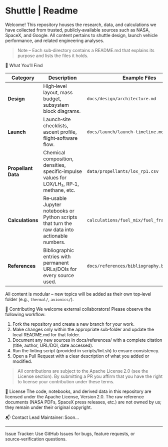 # Shuttle | Readme

Welcome! This repository houses the research, data, and calculations we have collected from trusted, publicly‑available sources such as NASA, SpaceX, and Google. All content pertains to shuttle design, launch vehicle performance, and related engineering analyses.

> Note – Each sub‑directory contains a README.md that explains its purpose and lists the files it holds.

🔎 What You’ll Find

| Category        | Description                                                                                          | Example Files                                   |
|-----------------|------------------------------------------------------------------------------------------------------|-------------------------------------------------|
| **Design**      | High‑level layout, mass budget, subsystem block diagrams.                                            | `docs/design/architecture.md`                  |
| **Launch**      | Launch‑site checklists, ascent profile, flight‑software flow.                                        | `docs/launch/launch-timeline.md`               |
| **Propellant Data** | Chemical composition, densities, specific‑impulse values for LOX/LH₂, RP‑1, methane, etc.           | `data/propellants/lox_rp1.csv`                 |
| **Calculations**   | Re‑usable Jupyter notebooks or Python scripts that turn the raw data into actionable numbers.      | `calculations/fuel_mix/fuel_fraction.ipynb`    |
| **References**     | Bibliographic entries with permanent URLs/DOIs for every source used.                            | `docs/references/bibliography.bib`             |

All content is modular – new topics will be added as their own top‑level folder (e.g., `thermal/`, `avionics/`).

🤝 Contributing
We welcome external collaborators! Please observe the following workflow:

1. Fork the repository and create a new branch for your work.
2. Make changes only within the appropriate sub‑folder and update the local README.md for that folder.
3. Document any new sources in docs/references/ with a complete citation (title, author, URL/DOI, date accessed).
4. Run the linting script (provided in scripts/lint.sh) to ensure consistency.
5. Open a Pull Request with a clear description of what you added or modified.
> All contributions are subject to the Apache License 2.0 (see the License section). By submitting a PR you affirm that you have the right to license your contribution under these terms.

📜 License
The code, notebooks, and derived data in this repository are licensed under the Apache License, Version 2.0.
The raw reference documents (NASA PDFs, SpaceX press releases, etc.) are not owned by us; they remain under their original copyright.

📬 Contact
Lead Maintainer: Soon...
__________________________________
Issue Tracker: Use GitHub Issues for bugs, feature requests, or source‑verification questions.
